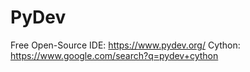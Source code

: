# PyDev
Free Open-Source IDE: https://www.pydev.org/ Cython: https://www.google.com/search?q=pydev+cython

